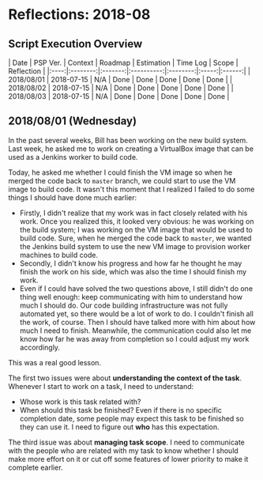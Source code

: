 # Reflections: 2018-08

## Script Execution Overview

| Date | PSP Ver. | Context | Roadmap | Estimation | Time Log | Scope | Reflection |
|:----:|:--------:|:-------:|:----------:|:--------:|:-----:|:------:|
| 2018/08/01 | 2018-07-15 | N/A | Done | Done | Done | Done | Done |
| 2018/08/02 | 2018-07-15 | N/A | Done | Done | Done | Done | Done |
| 2018/08/03 | 2018-07-15 | N/A | Done | Done | Done | Done | Done |

## 2018/08/01 (Wednesday)

In the past several weeks, Bill has been working on the new build system. Last week, he asked me to work on creating a VirtualBox image that can be used as a Jenkins worker to build code.

Today, he asked me whether I could finish the VM image so when he merged the code back to `master` branch, we could start to use the VM image to build code. It wasn't this moment that I realized I failed to do some things I should have done much earlier:

- Firstly, I didn't realize that my work was in fact closely related with his work. Once you realized this, it looked very obvious: he was working on the build system; I was working on the VM image that would be used to build code. Sure, when he merged the code back to `master`, we wanted the Jenkins build system to use the new VM image to provision worker machines to build code.
- Secondly, I didn't know his progress and how far he thought he may finish the work on his side, which was also the time I should finish my work.
- Even if I could have solved the two questions above, I still didn't do one thing well enough: keep communicating with him to understand how much I should do. Our code building infrastructure was not fully automated yet, so there would be a lot of work to do. I couldn't finish all the work, of course. Then I should have talked more with him about how much I need to finish. Meanwhile, the communication could also let me know how far he was away from completion so I could adjust my work accordingly.

This was a real good lesson.

The first two issues were about **understanding the context of the task**. Whenever I start to work on a task, I need to understand:

- Whose work is this task related with?
- When should this task be finished? Even if there is no specific completion date, some people may expect this task to be finished so they can use it. I need to figure out **who** has this expectation.

The third issue was about **managing task scope**. I need to communicate with the people who are related with my task to know whether I should make more effort on it or cut off some features of lower priority to make it complete earlier.
